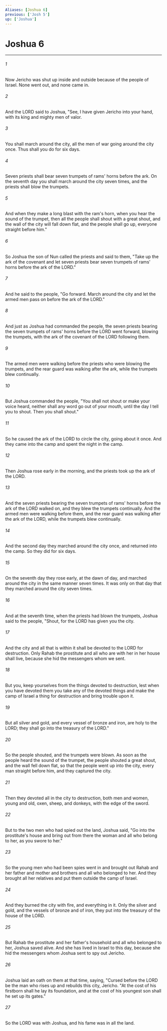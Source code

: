 ```yaml
---
Aliases: [Joshua 6]
previous: ['Josh 5']
up: ['Joshua']
---
```

# Joshua 6

***

 

###### 1 
Now Jericho was shut up inside and outside because of the people of Israel. None went out, and none came in. 
 

###### 2 
And the LORD said to Joshua, "See, I have given Jericho into your hand, with its king and mighty men of valor. 
 

###### 3 
You shall march around the city, all the men of war going around the city once. Thus shall you do for six days. 
 

###### 4 
Seven priests shall bear seven trumpets of rams' horns before the ark. On the seventh day you shall march around the city seven times, and the priests shall blow the trumpets. 
 

###### 5 
And when they make a long blast with the ram's horn, when you hear the sound of the trumpet, then all the people shall shout with a great shout, and the wall of the city will fall down flat, and the people shall go up, everyone straight before him." 
 

###### 6 
So Joshua the son of Nun called the priests and said to them, "Take up the ark of the covenant and let seven priests bear seven trumpets of rams' horns before the ark of the LORD." 
 

###### 7 
And he said to the people, "Go forward. March around the city and let the armed men pass on before the ark of the LORD."
 
 

###### 8 
And just as Joshua had commanded the people, the seven priests bearing the seven trumpets of rams' horns before the LORD went forward, blowing the trumpets, with the ark of the covenant of the LORD following them. 
 

###### 9 
The armed men were walking before the priests who were blowing the trumpets, and the rear guard was walking after the ark, while the trumpets blew continually. 
 

###### 10 
But Joshua commanded the people, "You shall not shout or make your voice heard, neither shall any word go out of your mouth, until the day I tell you to shout. Then you shall shout." 
 

###### 11 
So he caused the ark of the LORD to circle the city, going about it once. And they came into the camp and spent the night in the camp.
 
 

###### 12 
Then Joshua rose early in the morning, and the priests took up the ark of the LORD. 
 

###### 13 
And the seven priests bearing the seven trumpets of rams' horns before the ark of the LORD walked on, and they blew the trumpets continually. And the armed men were walking before them, and the rear guard was walking after the ark of the LORD, while the trumpets blew continually. 
 

###### 14 
And the second day they marched around the city once, and returned into the camp. So they did for six days.
 
 

###### 15 
On the seventh day they rose early, at the dawn of day, and marched around the city in the same manner seven times. It was only on that day that they marched around the city seven times. 
 

###### 16 
And at the seventh time, when the priests had blown the trumpets, Joshua said to the people, "Shout, for the LORD has given you the city. 
 

###### 17 
And the city and all that is within it shall be devoted to the LORD for destruction. Only Rahab the prostitute and all who are with her in her house shall live, because she hid the messengers whom we sent. 
 

###### 18 
But you, keep yourselves from the things devoted to destruction, lest when you have devoted them you take any of the devoted things and make the camp of Israel a thing for destruction and bring trouble upon it. 
 

###### 19 
But all silver and gold, and every vessel of bronze and iron, are holy to the LORD; they shall go into the treasury of the LORD." 
 

###### 20 
So the people shouted, and the trumpets were blown. As soon as the people heard the sound of the trumpet, the people shouted a great shout, and the wall fell down flat, so that the people went up into the city, every man straight before him, and they captured the city. 
 

###### 21 
Then they devoted all in the city to destruction, both men and women, young and old, oxen, sheep, and donkeys, with the edge of the sword.
 
 

###### 22 
But to the two men who had spied out the land, Joshua said, "Go into the prostitute's house and bring out from there the woman and all who belong to her, as you swore to her." 
 

###### 23 
So the young men who had been spies went in and brought out Rahab and her father and mother and brothers and all who belonged to her. And they brought all her relatives and put them outside the camp of Israel. 
 

###### 24 
And they burned the city with fire, and everything in it. Only the silver and gold, and the vessels of bronze and of iron, they put into the treasury of the house of the LORD. 
 

###### 25 
But Rahab the prostitute and her father's household and all who belonged to her, Joshua saved alive. And she has lived in Israel to this day, because she hid the messengers whom Joshua sent to spy out Jericho.
 
 

###### 26 
Joshua laid an oath on them at that time, saying, "Cursed before the LORD be the man who rises up and rebuilds this city, Jericho.
 "At the cost of his firstborn shall he 
 lay its foundation, 
 and at the cost of his youngest son 
 shall he set up its gates."
 
 

###### 27 
So the LORD was with Joshua, and his fame was in all the land.
 
